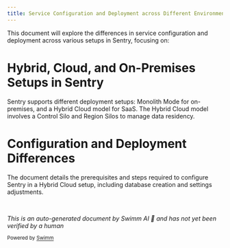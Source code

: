 ```yaml
---
title: Service Configuration and Deployment across Different Environments in Sentry
---
```

This document will explore the differences in service configuration and deployment across various setups in Sentry, focusing on:

# Hybrid, Cloud, and On-Premises Setups in Sentry

Sentry supports different deployment setups: Monolith Mode for on-premises, and a Hybrid Cloud model for SaaS. The Hybrid Cloud model involves a Control Silo and Region Silos to manage data residency.

# Configuration and Deployment Differences

The document details the prerequisites and steps required to configure Sentry in a Hybrid Cloud setup, including database creation and settings adjustments.

&nbsp;

*This is an auto-generated document by Swimm AI 🌊 and has not yet been verified by a human*

<SwmMeta version="3.0.0" repo-id="Z2l0aHViJTNBJTNBc2VudHJ5JTNBJTNBZ2V0c2VudHJ5" repo-name="sentry"><sup>Powered by [Swimm](/)</sup></SwmMeta>
